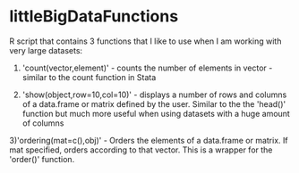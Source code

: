 # littleBigDataFunctions
R script that contains 3 functions that I like to use when I am working with very large datasets:

1) 'count(vector,element)' - counts the number of elements in vector - similar to the count function in Stata

2) 'show(object,row=10,col=10)' - displays a number of rows and columns of a data.frame or matrix defined by the user. Similar to the the 'head()' function but much more useful when using datasets with a huge amount of columns

3)'ordering(mat=c(),obj)' - Orders the elements of a data.frame or matrix. If mat specified, orders according to that vector. This is a wrapper for the 'order()' function.
